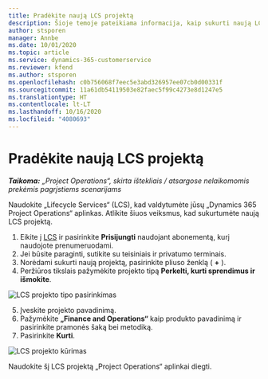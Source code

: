 ```yaml
---
title: Pradėkite naują LCS projektą
description: Šioje temoje pateikiama informacija, kaip sukurti naują LCS projektą jūsų „Project Operations“ aplinkai.
author: stsporen
manager: Annbe
ms.date: 10/01/2020
ms.topic: article
ms.service: dynamics-365-customerservice
ms.reviewer: kfend
ms.author: stsporen
ms.openlocfilehash: c0b756068f7eec5e3abd326957ee07cb0d00331f
ms.sourcegitcommit: 11a61db54119503e82faec5f99c4273e8d1247e5
ms.translationtype: HT
ms.contentlocale: lt-LT
ms.lasthandoff: 10/16/2020
ms.locfileid: "4080693"
---
```

# <a name="start-a-new-project-in-lcs"></a>Pradėkite naują LCS projektą

_**Taikoma:** „Project Operations“, skirta ištekliais / atsargose nelaikomomis prekėmis pagrįstiems scenarijams_

Naudokite „Lifecycle Services“ (LCS), kad valdytumėte jūsų „Dynamics 365 Project Operations“ aplinkas. Atlikite šiuos veiksmus, kad sukurtumėte naują LCS projektą.

1. Eikite į [LCS](https://lcs.dynamics.com/Logon/Index) ir pasirinkite **Prisijungti** naudojant abonementą, kurį naudojote prenumeruodami.
2. Jei būsite paraginti, sutikite su teisiniais ir privatumo terminais.
3. Norėdami sukurti naują projektą, pasirinkite pliuso ženklą ( **+** ).
4. Peržiūros tikslais pažymėkite projekto tipą **Perkelti, kurti sprendimus ir išmokite**.

  ![LCS projekto tipo pasirinkimas](./media/create-lcs-1.png)

5. Įveskite projekto pavadinimą. 
6. Pažymėkite **„Finance and Operations“** kaip produkto pavadinimą ir pasirinkite pramonės šaką bei metodiką. 
7. Pasirinkite **Kurti**.

![LCS projekto kūrimas](./media/create-lcs-2.png)

Naudokite šį LCS projektą „Project Operations“ aplinkai diegti.

